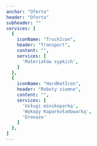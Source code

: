 ```yaml
---
anchor: "Oferta"
header: "Oferta"
subheader: ""
services: [
  {
    iconName: "TruckIcon",
    header: "Transport",
    content: "",
    services: [
      'Materiałów sypkich',
    ]
  },
  {
    iconName: "HardHatIcon",
    header: "Roboty ziemne",
    content: "",
    services: [
      'Usługi minikoparką',
      'Wykopy Koparkoładowarką',
      'Drenaże'
    ]
  },
]
---
```

